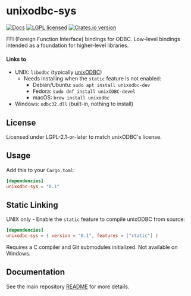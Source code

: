 # unixodbc-sys

[![Docs](https://docs.rs/unixodbc-sys/badge.svg)](https://docs.rs/unixodbc-sys/)
[![LGPL licensed](https://img.shields.io/badge/license-LGPL--2.1--or--later-blue.svg)](./LICENSE)
[![Crates.io version](https://img.shields.io/crates/v/unixodbc-sys)](https://crates.io/crates/unixodbc-sys)

FFI (Foreign Function Interface) bindings for ODBC. Low-level bindings intended as a foundation for higher-level libraries.

#### Links to
- UNIX: `libodbc` (typically [unixODBC](http://www.unixodbc.org/))
  - Needs installing when the `static` feature is not enabled:
    - Debian/Ubuntu: `sudo apt install unixodbc-dev`
    - Fedora: `sudo dnf install unixODBC-devel`
    - macOS: `brew install unixodbc`
- Windows: `odbc32.dll` (built-in, nothing to install)

## License

Licensed under LGPL-2.1-or-later to match unixODBC's license.

## Usage

Add this to your `Cargo.toml`:

```toml
[dependencies]
unixodbc-sys = "0.1"
```

## Static Linking

UNIX only - Enable the `static` feature to compile unixODBC from source:

```toml
[dependencies]
unixodbc-sys = { version = "0.1", features = ["static"] }
```

Requires a C compiler and Git submodules initialized. Not available on Windows.

## Documentation

See the main repository [README](../README.md) for more details.

